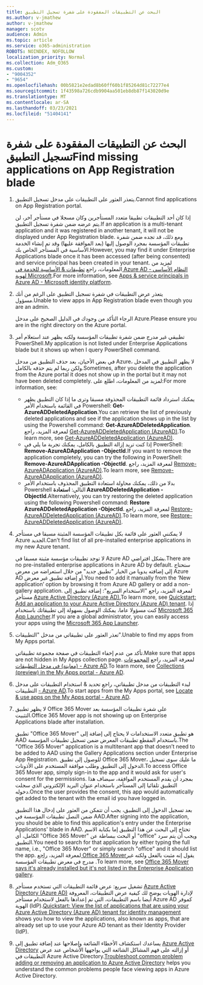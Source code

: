 ```yaml
---
title: البحث عن التطبيقات المفقودة على شفرة تسجيل التطبيق
ms.author: v-jmathew
author: v-jmathew
manager: scotv
audience: Admin
ms.topic: article
ms.service: o365-administration
ROBOTS: NOINDEX, NOFOLLOW
localization_priority: Normal
ms.collection: Adm_O365
ms.custom:
- "9004352"
- "9654"
ms.openlocfilehash: 00b5821e2edad8b60ff60b1f85264d81c72277e4
ms.sourcegitcommit: 1f43598a726cdb9904aa501eb8db87f143020d9e
ms.translationtype: MT
ms.contentlocale: ar-SA
ms.lasthandoff: 03/23/2021
ms.locfileid: "51404141"
---
```

# <a name="find-missing-applications-on-app-registration-blade"></a><span data-ttu-id="7ffd3-102">البحث عن التطبيقات المفقودة على شفرة تسجيل التطبيق</span><span class="sxs-lookup"><span data-stu-id="7ffd3-102">Find missing applications on App Registration blade</span></span>

1. <span data-ttu-id="7ffd3-103">يتعذر العثور على التطبيقات على مدخل تسجيل التطبيق.</span><span class="sxs-lookup"><span data-stu-id="7ffd3-103">Cannot find applications on App Registration portal.</span></span>

    <span data-ttu-id="7ffd3-104">إذا كان أحد التطبيقات تطبيقا متعدد المستأجرين وكان مسجلا في مستأجر آخر، لن يتم عرضه ضمن شفرة تسجيل التطبيق.</span><span class="sxs-lookup"><span data-stu-id="7ffd3-104">If an application is a multi-tenant application and it was registered in another tenant, it will not be displayed under App Registration blade.</span></span> <span data-ttu-id="7ffd3-105">ومع ذلك، قد تجده ضمن شفرة تطبيقات المؤسسة بمجرد الوصول إليها (بعد الموافقة عليها) وقد تم إنشاء الخدمة الأساسية في المستأجر الخاص بك.</span><span class="sxs-lookup"><span data-stu-id="7ffd3-105">However, you may find it under Enterprise Applications blade once it has been accessed (after being consented) and service principal has been created in your tenant.</span></span> <span data-ttu-id="7ffd3-106">لمزيد من المعلومات، راجع [تطبيقات & الأساسية للخدمة في Azure AD - النظام الأساسي لهوية Microsoft](https://docs.microsoft.com/azure/active-directory/develop/app-objects-and-service-principals).</span><span class="sxs-lookup"><span data-stu-id="7ffd3-106">For more information, see [Apps & service principals in Azure AD - Microsoft identity platform](https://docs.microsoft.com/azure/active-directory/develop/app-objects-and-service-principals).</span></span>
2. <span data-ttu-id="7ffd3-107">يتعذر عرض التطبيقات في شفرة تسجيل التطبيق على الرغم من أنك مسؤول.</span><span class="sxs-lookup"><span data-stu-id="7ffd3-107">Unable to view apps in App Registration blade even though you are an admin.</span></span>

    <span data-ttu-id="7ffd3-108">الرجاء التأكد من وجودك في الدليل الصحيح على مدخل Azure.</span><span class="sxs-lookup"><span data-stu-id="7ffd3-108">Please ensure you are in the right directory on the Azure portal.</span></span>
3. <span data-ttu-id="7ffd3-109">تطبيقي غير مدرج ضمن شفرة تطبيقات المؤسسة ولكنه يظهر عند استعلام أمر PowerShell.</span><span class="sxs-lookup"><span data-stu-id="7ffd3-109">My application is not listed under Enterprise Applications blade but it shows up when I query PowerShell command.</span></span>

    <span data-ttu-id="7ffd3-110">في بعض الأحيان، بعد حذف التطبيق من مدخل Azure، لا يظهر التطبيق في المدخل ولكن ربما لم يتم حذفه بالكامل.</span><span class="sxs-lookup"><span data-stu-id="7ffd3-110">Sometimes, after you delete the application from the Azure portal it does not show up in the portal but it may not have been deleted completely.</span></span> <span data-ttu-id="7ffd3-111">لمزيد من المعلومات، اطلع على:</span><span class="sxs-lookup"><span data-stu-id="7ffd3-111">For more information, see:</span></span>
    - <span data-ttu-id="7ffd3-112">يمكنك استرداد قائمة التطبيقات المحذوفة مسبقا وترى ما إذا كان التطبيق يظهر في القائمة باستخدام الأمر Powershell: **Get-AzureADDeletedApplication**.</span><span class="sxs-lookup"><span data-stu-id="7ffd3-112">You can retrieve the list of previously deleted applications and see if the application shows up in the list by using the Powershell command: **Get-AzureADDeletedApplication**.</span></span> <span data-ttu-id="7ffd3-113">لمعرفة المزيد، راجع [Get-AzureADDeletedApplication (AzureAD)](https://docs.microsoft.com/powershell/module/azuread/get-azureaddeletedapplication).</span><span class="sxs-lookup"><span data-stu-id="7ffd3-113">To learn more, see [Get-AzureADDeletedApplication (AzureAD)](https://docs.microsoft.com/powershell/module/azuread/get-azureaddeletedapplication).</span></span>
    - <span data-ttu-id="7ffd3-114">إذا كنت تريد إزالة التطبيق بالكامل، يمكنك تجربة ما يلي في PowerShell: **Remove-AzureADApplication -ObjectId**.</span><span class="sxs-lookup"><span data-stu-id="7ffd3-114">If you want to remove the application completely, you can try the following in PowerShell: **Remove-AzureADApplication -ObjectId**.</span></span> <span data-ttu-id="7ffd3-115">لمعرفة المزيد، راجع [Remove-AzureADApplication (AzureAD)](https://docs.microsoft.com/powershell/module/azuread/remove-azureadapplication).</span><span class="sxs-lookup"><span data-stu-id="7ffd3-115">To learn more, see [Remove-AzureADApplication (AzureAD)](https://docs.microsoft.com/powershell/module/azuread/remove-azureadapplication).</span></span>
    - <span data-ttu-id="7ffd3-116">بدلا من ذلك، يمكنك محاولة استعادة التطبيق المحذوف باستخدام الأمر Powershell التالي: **استعادة AzureADDeletedApplication -ObjectId**.</span><span class="sxs-lookup"><span data-stu-id="7ffd3-116">Alternatively, you can try restoring the deleted application using the following Powershell command: **Restore AzureADDeletedApplication -ObjectId**.</span></span> <span data-ttu-id="7ffd3-117">لمعرفة المزيد، راجع [Restore-AzureADDeletedApplication (AzureAD)](https://docs.microsoft.com/powershell/module/azuread/restore-azureaddeletedapplication).</span><span class="sxs-lookup"><span data-stu-id="7ffd3-117">To learn more, see [Restore-AzureADDeletedApplication (AzureAD)](https://docs.microsoft.com/powershell/module/azuread/restore-azureaddeletedapplication).</span></span>
4. <span data-ttu-id="7ffd3-118">لا يمكنني العثور على قائمة بكل تطبيقات المؤسسة المثبتة مسبقا في مستأجر Azure الجديد.</span><span class="sxs-lookup"><span data-stu-id="7ffd3-118">Can’t find list of all pre-installed enterprise applications in my new Azure tenant.</span></span>

    <span data-ttu-id="7ffd3-119">لا توجد تطبيقات مؤسسة مثبتة مسبقا في Azure AD بشكل افتراضي.</span><span class="sxs-lookup"><span data-stu-id="7ffd3-119">There are no pre-installed enterprise applications in Azure AD by default.</span></span> <span data-ttu-id="7ffd3-120">ستحتاج إلى إضافته يدويا من الخيار "تطبيق جديد" من خلال استعراضه من معرض Azure AD أو إضافة تطبيق غير معرض.</span><span class="sxs-lookup"><span data-stu-id="7ffd3-120">You need to add it manually from the ‘New application’ option by browsing it from Azure AD gallery or add a non-gallery application.</span></span> <span data-ttu-id="7ffd3-121">لمعرفة المزيد، راجع "الاستخدام السريع": إضافة تطبيق إلى مستأجر [Azure Active Directory (Azure AD).](https://docs.microsoft.com/azure/active-directory/manage-apps/add-application-portal)</span><span class="sxs-lookup"><span data-stu-id="7ffd3-121">To learn more, see [Quickstart: Add an application to your Azure Active Directory (Azure AD) tenant](https://docs.microsoft.com/azure/active-directory/manage-apps/add-application-portal).</span></span>
    <span data-ttu-id="7ffd3-122">إذا كنت مسؤولا عاما، يمكنك الوصول بسهولة إلى تطبيقاتك باستخدام [Microsoft 365 App Launcher](https://docs.microsoft.com/microsoft-365/admin/manage/customize-the-app-launcher).</span><span class="sxs-lookup"><span data-stu-id="7ffd3-122">If you are a global administrator, you can easily access your apps using the [Microsoft 365 App Launcher](https://docs.microsoft.com/microsoft-365/admin/manage/customize-the-app-launcher).</span></span>
5. <span data-ttu-id="7ffd3-123">تعذر العثور على تطبيقاتي من مدخل "التطبيقات".</span><span class="sxs-lookup"><span data-stu-id="7ffd3-123">Unable to find my apps from My Apps portal.</span></span>

    <span data-ttu-id="7ffd3-124">تأكد من عدم إخفاء التطبيقات في صفحة مجموعة تطبيقاتي.</span><span class="sxs-lookup"><span data-stu-id="7ffd3-124">Make sure that apps are not hidden in My Apps collection page.</span></span> <span data-ttu-id="7ffd3-125">لمعرفة المزيد، راجع [المجموعات (معاينة) في مدخل التطبيقات - Azure AD](https://docs.microsoft.com/azure/active-directory/user-help/my-apps-portal-user-collections).</span><span class="sxs-lookup"><span data-stu-id="7ffd3-125">To learn more, see [Collections (preview) in the My Apps portal - Azure AD](https://docs.microsoft.com/azure/active-directory/user-help/my-apps-portal-user-collections).</span></span>
6. <span data-ttu-id="7ffd3-126">لبدء التطبيقات من مدخل تطبيقاتي، راجع تحديد & استخدام التطبيقات على مدخل التطبيقات [- Azure AD](https://docs.microsoft.com/azure/active-directory/user-help/my-apps-portal-end-user-access).</span><span class="sxs-lookup"><span data-stu-id="7ffd3-126">To start apps from the My Apps portal, see [Locate & use apps on the My Apps portal - Azure AD](https://docs.microsoft.com/azure/active-directory/user-help/my-apps-portal-end-user-access).</span></span>
7. <span data-ttu-id="7ffd3-127">لا يظهر تطبيق Office 365 Mover على شفرة تطبيقات المؤسسة بعد التثبيت.</span><span class="sxs-lookup"><span data-stu-id="7ffd3-127">Office 365 Mover app is not showing up on Enterprise Applications blade after installation.</span></span>

    <span data-ttu-id="7ffd3-128">تطبيق "Office 365 Mover" هو تطبيق متعدد الاستخدامات لا يحتاج إلى إضافة إلى AAD باستخدام المقطع تطبيقات المعرض ضمن تسجيل تطبيقات المؤسسة.</span><span class="sxs-lookup"><span data-stu-id="7ffd3-128">The "Office 365 Mover" application is a multitenant app that doesn’t need to be added to AAD using the Gallery Applications section under Enterprise App Registration.</span></span> <span data-ttu-id="7ffd3-129">للوصول إلى تطبيق Office 365 Mover، ما عليك سوى تسجيل الدخول إلى التطبيق وطلب موافقة المستخدم على الأذونات.</span><span class="sxs-lookup"><span data-stu-id="7ffd3-129">To access Office 365 Mover app, simply sign-in to the app and it would ask for user's consent for the permissions.</span></span> <span data-ttu-id="7ffd3-130">بمجرد أن يقدم المستخدم الموافقة، سيضاف هذا التطبيق تلقائيا إلى المستأجر باستخدام عنوان البريد الإلكتروني الذي سجلت دخوله.</span><span class="sxs-lookup"><span data-stu-id="7ffd3-130">Once the user provides the consent, this app would automatically get added to the tenant with the email id you have logged in.</span></span>

    <span data-ttu-id="7ffd3-131">بعد تسجيل الدخول إلى التطبيق، يجب أن تتمكن من العثور على إدخال هذا التطبيق ضمن النصل تطبيقات المؤسسة في AAD.</span><span class="sxs-lookup"><span data-stu-id="7ffd3-131">After signing into the application, you should be able to find this application's entry under the Enterprise Applications' blade in AAD.</span></span> <span data-ttu-id="7ffd3-132">تحتاج إلى البحث عن هذا التطبيق إما بكتابة الاسم الكامل، أي "Office 365 Mover" أو البحث ببساطة عن "office" ويجب أن يتم سرد التطبيق.</span><span class="sxs-lookup"><span data-stu-id="7ffd3-132">You need to search for that application by either typing the full name, i.e., "Office 365 Mover" or simply search "office" and it should list the app.</span></span> <span data-ttu-id="7ffd3-133">لمعرفة المزيد، [راجع Office 365 Mover](https://docs.microsoft.com/answers/questions/30186/office-365-mover-says-its-already-installed-but-it.html)يقول إنه مثبت بالفعل ولكنه غير مدرج في معرض تطبيقات المؤسسة .</span><span class="sxs-lookup"><span data-stu-id="7ffd3-133">To learn more, see [Office 365 Mover says it's already installed but it's not listed in the Enterprise Application gallery](https://docs.microsoft.com/answers/questions/30186/office-365-mover-says-its-already-installed-but-it.html).</span></span>
8. <span data-ttu-id="7ffd3-134">تشغيل سريع: عرض قائمة التطبيقات التي تستخدم مستأجر [Azure Active Directory (Azure AD)](https://docs.microsoft.com/azure/active-directory/manage-apps/view-applications-portal) لإدارة الهويات يوضح لك كيفية عرض التطبيقات، المعروفة أيضا باسم التطبيقات، التي تم إعدادها بالفعل لاستخدام مستأجر Azure AD كموفر الهوية (IdP).</span><span class="sxs-lookup"><span data-stu-id="7ffd3-134">[Quickstart: View the list of applications that are using your Azure Active Directory (Azure AD) tenant for identity management](https://docs.microsoft.com/azure/active-directory/manage-apps/view-applications-portal) shows you how to view the applications, also known as apps, that are already set up to use your Azure AD tenant as their Identity Provider (IdP).</span></span>
9. <span data-ttu-id="7ffd3-135">يساعدك استكشاف الأخطاء الشائعة وإصلاحها عند إضافة تطبيق إلى [Azure Active Directory](https://docs.microsoft.com/azure/active-directory/manage-apps/troubleshoot-adding-apps) أو إزالته على فهم المشاكل الشائعة التي يواجهها الأشخاص عند عرض التطبيقات في Azure Active Directory.</span><span class="sxs-lookup"><span data-stu-id="7ffd3-135">[Troubleshoot common problem adding or removing an application to Azure Active Directory](https://docs.microsoft.com/azure/active-directory/manage-apps/troubleshoot-adding-apps) helps you understand the common problems people face viewing apps in Azure Active Directory.</span></span>
